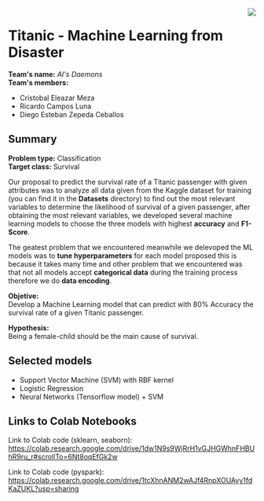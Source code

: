 <img align="right" src="https://visitor-badge.laobi.icu/badge?page_id=AntonioLaurance.Titanic_Survival_Predictor" />

# <font align='center'>Titanic - Machine Learning from Disaster</font>
**Team's name:** *AI's Daemons*\
**Team's members:** 
- Cristobal Eleazar Meza
- Ricardo Campos Luna
- Diego Esteban Zepeda Ceballos


## Summary
**Problem type:** Classification\
**Target class:** Survival

Our proposal to predict the survival rate of a Titanic passenger with given attributes was to analyze all data given from the Kaggle dataset for training 
(you can find it in the **Datasets** directory) to find out the most relevant variables to determine the likelihood of survival of a given passenger, 
after obtaining the most relevant variables, we developed several machine learning models to choose the three models with highest **accuracy** 
and **F1-Score**. 

The geatest problem that we encountered meanwhile we delevoped the ML models was to **tune hyperparameters** for each model proposed this is because it takes many time and other problem that we encountered was that not all models accept **categorical data** during the training process therefore we do **data encoding**. 

**Objetive:** \
Develop a Machine Learning model that can predict with 80% Accuracy the survival rate of a given Titanic passenger.

**Hypothesis:** \
Being a female-child should be the main cause of survival.

## Selected models
- Support Vector Machine (SVM) with RBF kernel
- Logistic Regression
- Neural Networks (Tensorflow model) + SVM

## Links to Colab Notebooks
Link to Colab code (sklearn, seaborn): https://colab.research.google.com/drive/1dw1N9s9WjRrH1vGJHGWhnFHBUhR9ru_r#scrollTo=6Nt8oqEfGk2w

Link to Colab code (pyspark): \
https://colab.research.google.com/drive/1tcXhnANM2wAJf4RnpXOUAyy1fdKaZUKL?usp=sharing
